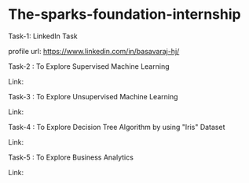 # The-sparks-foundation-internship
Task-1: LinkedIn Task 

profile url: https://www.linkedin.com/in/basavaraj-hj/

Task-2 : To Explore Supervised Machine Learning

Link:

Task-3 : To Explore Unsupervised Machine Learning

Link:

Task-4 : To Explore Decision Tree Algorithm by using "Iris" Dataset

Link:

Task-5 : To Explore Business Analytics

Link:


